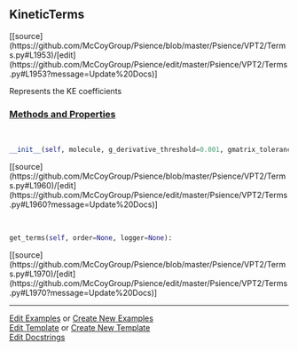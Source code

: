## <a id="Psience.VPT2.Terms.KineticTerms">KineticTerms</a> 
<div class="docs-source-link" markdown="1">
[[source](https://github.com/McCoyGroup/Psience/blob/master/Psience/VPT2/Terms.py#L1953)/[edit](https://github.com/McCoyGroup/Psience/edit/master/Psience/VPT2/Terms.py#L1953?message=Update%20Docs)]
</div>

Represents the KE coefficients

<div class="collapsible-section">
 <div class="collapsible-section collapsible-section-header" markdown="1">
 
### <a class="collapse-link" data-toggle="collapse" href="#methods">Methods and Properties</a> <a class="float-right" data-toggle="collapse" href="#methods"><i class="fa fa-chevron-down"></i></a>

 </div>
 <div class="collapsible-section collapsible-section-body collapse" id="methods" markdown="1">

<a id="Psience.VPT2.Terms.KineticTerms.__init__" class="docs-object-method">&nbsp;</a> 
```python
__init__(self, molecule, g_derivative_threshold=0.001, gmatrix_tolerance=1e-06, **opts): 
```
<div class="docs-source-link" markdown="1">
[[source](https://github.com/McCoyGroup/Psience/blob/master/Psience/VPT2/Terms.py#L1960)/[edit](https://github.com/McCoyGroup/Psience/edit/master/Psience/VPT2/Terms.py#L1960?message=Update%20Docs)]
</div>

<a id="Psience.VPT2.Terms.KineticTerms.get_terms" class="docs-object-method">&nbsp;</a> 
```python
get_terms(self, order=None, logger=None): 
```
<div class="docs-source-link" markdown="1">
[[source](https://github.com/McCoyGroup/Psience/blob/master/Psience/VPT2/Terms.py#L1970)/[edit](https://github.com/McCoyGroup/Psience/edit/master/Psience/VPT2/Terms.py#L1970?message=Update%20Docs)]
</div>

 </div>
</div>




___

[Edit Examples](https://github.com/McCoyGroup/Psience/edit/gh-pages/ci/examples/Psience/VPT2/Terms/KineticTerms.md) or 
[Create New Examples](https://github.com/McCoyGroup/Psience/new/gh-pages/?filename=ci/examples/Psience/VPT2/Terms/KineticTerms.md) <br/>
[Edit Template](https://github.com/McCoyGroup/Psience/edit/gh-pages/ci/docs/Psience/VPT2/Terms/KineticTerms.md) or 
[Create New Template](https://github.com/McCoyGroup/Psience/new/gh-pages/?filename=ci/docs/templates/Psience/VPT2/Terms/KineticTerms.md) <br/>
[Edit Docstrings](https://github.com/McCoyGroup/Psience/edit/master/Psience/VPT2/Terms.py#L1953?message=Update%20Docs)